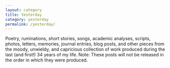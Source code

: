 ```yaml
---
layout: category
title: Yesterday
category: yesterday
permalink: /yesterday/
---
```


Poetry, ruminations, short stories, songs, academic analyses, scripts, photos, 
letters, memories, journal entries, blog posts, and other pieces from the moody, 
unwieldy, and capricious collection of work produced during the last (and first!) 
34 years of my life. Note: These posts will not be released in the order in which 
they were produced.
